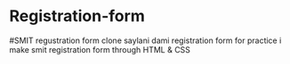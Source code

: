 # Registration-form

#SMIT regustration form clone 
saylani dami registration form 
for practice i make smit registration form through HTML & CSS
